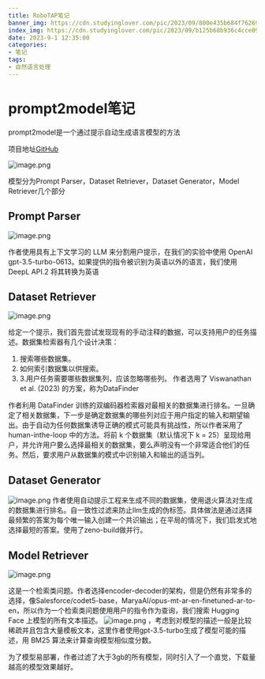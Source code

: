 ```yaml
---
title: RoboTAP笔记
banner_img: https://cdn.studyinglover.com/pic/2023/09/800e435b684f762691344e40a4f632dc.jpg
index_img: https://cdn.studyinglover.com/pic/2023/09/b125b68b936c4cce09d451a5f790cb35.png
date: 2023-9-1 12:35:00
categories:
- 笔记
tags:
- 自然语言处理
---
```

# prompt2model笔记
prompt2model是一个通过提示自动生成语言模型的方法

项目地址[GitHub](https://github.com/neulab/prompt2model)

![image.png](https://cdn.studyinglover.com/pic/2023/09/b125b68b936c4cce09d451a5f790cb35.png)

模型分为Prompt Parser，Dataset Retriever，Dataset Generator，Model Retriever几个部分

## Prompt Parser
![image.png](https://cdn.studyinglover.com/pic/2023/09/b8ddca1c0daa867307144f0a5546230a.png)

作者使用具有上下文学习的 LLM 来分割用户提示，在我们的实验中使用 OpenAI gpt-3.5-turbo-0613。如果提供的指令被识别为英语以外的语言，我们使用 DeepL API.2 将其转换为英语

## Dataset Retriever
![image.png](https://cdn.studyinglover.com/pic/2023/09/8acdf0823c2fb3757b694f71e982a0ce.png)

给定一个提示，我们首先尝试发现现有的手动注释的数据，可以支持用户的任务描述。数据集检索器有几个设计决策：
1. 搜索哪些数据集。
2. 如何索引数据集以供搜索。
3. 3.用户任务需要哪些数据集列，应该忽略哪些列。
作者选用了 Viswanathan et al. (2023) 的方案，称为DataFinder

作者利用 DataFinder 训练的双编码器检索器对最相关的数据集进行排名。一旦确定了相关数据集，下一步是确定数据集的哪些列对应于用户指定的输入和期望输出。由于自动为任何数据集诱导正确的模式可能具有挑战性，所以作者采用了 human-inthe-loop 中的方法。将前 k 个数据集（默认情况下 k = 25）呈现给用户，并允许用户要么选择最相关的数据集，要么声明没有一个非常适合他们的任务。然后，要求用户从数据集的模式中识别输入和输出的适当列。

## Dataset Generator
![image.png](https://cdn.studyinglover.com/pic/2023/09/622f2321a6504a87d67b8866a2c5c0b5.png)
作者使用自动提示工程来生成不同的数据集，使用退火算法对生成的数据集进行排名。自一致性过滤来防止llm生成的伪标签。具体做法是通过选择最频繁的答案为每个唯一输入创建一个共识输出；在平局的情况下，我们启发式地选择最短的答案。使用了zeno-build做并行。

## Model Retriever
![image.png](https://cdn.studyinglover.com/pic/2023/09/413a97d48cf68b35b004601c0fbd4446.png)

这是一个检索类问题。作者选择encoder-decoder的架构，但是仍然有非常多的选择，像Salesforce/codet5-base，MaryaAI/opus-mt-ar-en-finetuned-ar-to-en，所以作为一个检索类问题使用用户的指令作为查询，我们搜索 Hugging Face 上模型的所有文本描述。
![image.png](https://cdn.studyinglover.com/pic/2023/09/7f7790be882200d87972f87e06697d8f.png)
，考虑到对模型的描述一般是比较稀疏并且包含大量模板文本，这里作者使用gpt-3.5-turbo生成了模型可能的描述，用 BM25 算法来计算查询模型相似度分数。

为了模型易部署，作者过滤了大于3gb的所有模型，同时引入了一个直觉，下载量越高的模型效果越好。